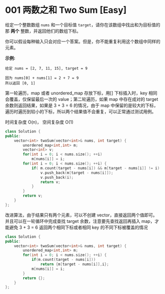 # 001 两数之和 Two Sum [Easy]



给定一个整数数组 `nums` 和一个目标值 `target`，请你在该数组中找出和为目标值的那 **两个** 整数，并返回他们的数组下标。

你可以假设每种输入只会对应一个答案。但是，你不能重复利用这个数组中同样的元素。

**示例:**

```
给定 nums = [2, 7, 11, 15], target = 9

因为 nums[0] + nums[1] = 2 + 7 = 9
所以返回 [0, 1]
```



第一轮遍历，map 或者 unordered_map 存放下标，用[] 下标插入时，key 相同会覆盖，仅保留最后一次的 value；第二轮遍历，如果 map 中存在成对的 target 余数则返回结果，如果是 3 + 3 = 6 的情况，由于 map 中保留的是较大的下标，遍历时遍历到较小的下标，所以两个结果值不会重复，可以正常通过测试用例。

时间复杂度 O(n)， 空间复杂度 O(1)

```c++
class Solution {
public:
    vector<int> twoSum(vector<int>& nums, int target) {
        unordered_map<int,int> m;
        vector<int> v;
        for(int i = 0; i < nums.size(); ++i) 
            m[nums[i]] = i;
        for(int i = 0; i < nums.size(); ++i) {
            if( m.count(target - nums[i]) && m[target - nums[i]] != i) {
                v.push_back(m[target - nums[i]]);
                v.push_back(i);
                return v;               
            }
        }
        return v;
    }
};
```

改进算法，由于结果只有两个元素，可以不创建 vector，直接返回两个值即可。并且可以在一轮循环中完成查找 target 余数，注意要先查找返回再插入 map，才能避免 3 + 3 = 6 返回两个相同下标或者相同 key 的不同下标被覆盖的情况

```c++
class Solution {
public:
    vector<int> twoSum(vector<int>& nums, int target) {
        unordered_map<int,int> m;
        for(int i = 0; i < nums.size(); ++i) {
            if(m.count(target - nums[i])) 
                return {m[target - nums[i]],i};
            m[nums[i]] = i;
        }
        return {};
    }
};
```





